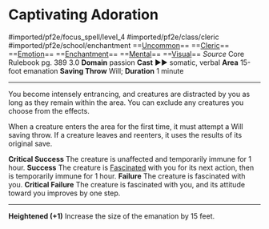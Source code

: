 # Captivating Adoration
#imported/pf2e/focus_spell/level_4 #imported/pf2e/class/cleric #imported/pf2e/school/enchantment 
==[Uncommon](uncommon.md)== ==[Cleric](rules/traits/cleric.md)== ==[Emotion](emotion.md)== ==[Enchantment](enchantment.md)== ==[Mental](mental.md)== ==[Visual](visual.md)==
*Source* Core Rulebook pg. 389 3.0
**Domain** passion
**Cast** ►► somatic, verbal
**Area** 15-foot emanation
**Saving Throw** Will; **Duration** 1 minute

---
You become intensely entrancing, and creatures are distracted by you as long as they remain within the area. You can exclude any creatures you choose from the effects.

When a creature enters the area for the first time, it must attempt a Will saving throw. If a creature leaves and reenters, it uses the results of its original save.

**Critical Success** The creature is unaffected and temporarily immune for 1 hour.
**Success** The creature is [Fascinated](../../../Conditions/Fascinated.md) with you for its next action, then is temporarily immune for 1 hour.
**Failure** The creature is fascinated with you.
**Critical Failure** The creature is fascinated with you, and its attitude toward you improves by one step.

<hr>

**Heightened (+1)** Increase the size of the emanation by 15 feet.